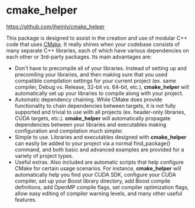 cmake_helper
============

https://github.com/jheinly/cmake_helper

This package is designed to assist in the creation and use of modular C++ code that uses [CMake](http://www.cmake.org/). It really shines when your codebase consists of many separate C++ libraries, each of which have various dependencies on each other or 3rd-party packages. Its main advantages are:

* Don't have to precompile all of your libraries. Instead of setting up and precomiling your libraries, and then making sure that you used compatible compilation settings for your current project (ex. same compiler, Debug vs. Release, 32-bit vs. 64-bit, etc.), **cmake_helper** will automatically set up your libraries to compile along with your project.
* Automatic dependency chaining. While CMake does provide functionality to chain dependencies between targets, it is not fully supported and trivial to use with all projects (ex. header-only libraries, CUDA targets, etc.). **cmake_helper** will automatically propagate dependencies between your libraries and executables making configuration and compilation much simpler.
* Simple to use. Libraries and executables designed with **cmake_helper** can easily be added to your project via a normal find_package() command, and both basic and advanced examples are provided for a variety of project types.
* Useful extras. Also included are automatic scripts that help configure CMake for certain usage scenarios. For instance, **cmake_helper** will automatically help you find your CUDA SDK, configure your CUDA compiler, set up your Boost library directory, add Boost compile definitions, add OpenMP compile flags, set compiler optimization flags, allow easy editing of compiler warning levels, and many other useful features.
